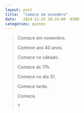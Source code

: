 ```yaml
---
layout: post
title:  "Comece em novembro"
date:   2024-11-25 18:24:00 -0300
categories: quotes
---
```

>Comece em novembro.
>
>Comece aos 40 anos.
>
>Comece no sábado.
>
>Comece às 17h.
>
>Comece no dia 31.
>
>Comece tarde.
>
>Comece.

>?
